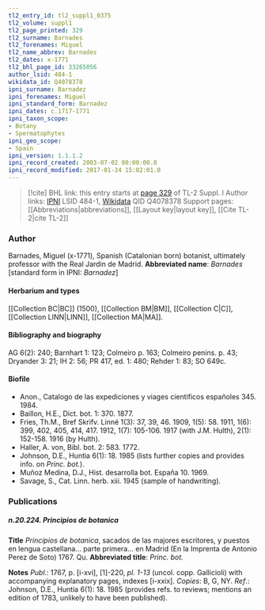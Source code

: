 ```yaml
---
tl2_entry_id: tl2_suppl1_0375
tl2_volume: suppl1
tl2_page_printed: 329
tl2_surname: Barnades
tl2_forenames: Miguel
tl2_name_abbrev: Barnades
tl2_dates: x-1771
tl2_bhl_page_id: 33265056
author_lsid: 484-1
wikidata_id: Q4078378
ipni_surname: Barnadez
ipni_forenames: Miguel
ipni_standard_form: Barnadez
ipni_dates: c.1717-1771
ipni_taxon_scope: 
- Botany
- Spermatophytes
ipni_geo_scope: 
- Spain
ipni_version: 1.1.1.2
ipni_record_created: 2003-07-02 00:00:00.0
ipni_record_modified: 2017-01-24 15:02:01.0
---
```


> [!cite] BHL link: this entry starts at [page 329](https://www.biodiversitylibrary.org/page/33265056) of TL-2 Suppl. I
> Author links: [IPNI](https://www.ipni.org/a/484-1) LSID 484-1, [Wikidata](https://www.wikidata.org/wiki/Q4078378) QID Q4078378
> Support pages: [[Abbreviations|abbreviations]], [[Layout key|layout key]], [[Cite TL-2|cite TL-2]]

### Author

Barnades, Miguel (x-1771), Spanish (Catalonian born) botanist, ultimately professor with the Real Jardin de Madrid. 
**Abbreviated name**: *Barnades* \[standard form in IPNI: *Barnadez*\]

#### Herbarium and types

[[Collection BC|BC]] (1500), [[Collection BM|BM]], [[Collection C|C]], [[Collection LINN|LINN]], [[Collection MA|MA]].

#### Bibliography and biography

AG 6(2): 240; Barnhart 1: 123; Colmeiro p. 163; Colmeiro penins. p. 43; Dryander 3: 21; IH 2: 56; PR 417, ed. 1: 480; Rehder 1: 83; SO 649c.

#### Biofile

- Anon., Catalogo de las expediciones y viages cientificos españoles 345. 1984.
- Baillon, H.E., Dict. bot. 1: 370. 1877.
- Fries, Th.M., Bref Skrifv. Linné 1(3): 37, 39, 46. 1909, 1(5): 58. 1911, 1(6): 399, 402, 405, 414, 417. 1912, 1(7): 105-106. 1917 (with J.M. Hulth), 2(1): 152-158. 1916 (by Hulth).
- Haller, A. von, Bibl. bot. 2: 583. 1772.
- Johnson, D.E., Huntia 6(1): 18. 1985 (lists further copies and provides info. on *Princ. bot.*).
- Muñoz Medina, D.J., Hist. desarrolla bot. España 10. 1969.
- Savage, S., Cat. Linn. herb. xiii. 1945 (sample of handwriting).

### Publications

##### n.20.224. Principios de botanica

**Title**
*Principios de botanica*, sacados de las majores escritores, y puestos en lengua castellana... parte primera... en Madrid (En la Imprenta de Antonio Perez de Soto) 1767. Qu.
**Abbreviated title**: *Princ. bot.*

**Notes**
*Publ*.: 1767, p. \[i-xvi\], \[1\]-220, *pl. 1-13* (uncol. copp. Gallicioli) with accompanying explanatory pages, indexes \[i-xxix\]. *Copies*: B, G, NY.
*Ref*.: Johnson, D.E., Huntia 6(1): 18. 1985 (provides refs. to reviews; mentions an edition of 1783, unlikely to have been published).

